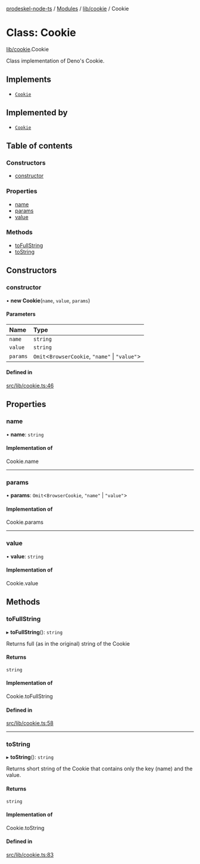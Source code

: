 [prodeskel-node-ts](../README.md) / [Modules](../modules.md) / [lib/cookie](../modules/lib_cookie.md) / Cookie

# Class: Cookie

[lib/cookie](../modules/lib_cookie.md).Cookie

Class implementation of Deno's Cookie.

## Implements

- [`Cookie`](lib_cookie.Cookie.md)

## Implemented by

- [`Cookie`](lib_cookie.Cookie.md)

## Table of contents

### Constructors

- [constructor](lib_cookie.Cookie.md#constructor)

### Properties

- [name](lib_cookie.Cookie.md#name)
- [params](lib_cookie.Cookie.md#params)
- [value](lib_cookie.Cookie.md#value)

### Methods

- [toFullString](lib_cookie.Cookie.md#tofullstring)
- [toString](lib_cookie.Cookie.md#tostring)

## Constructors

### constructor

• **new Cookie**(`name`, `value`, `params`)

#### Parameters

| Name | Type |
| :------ | :------ |
| `name` | `string` |
| `value` | `string` |
| `params` | `Omit`<`BrowserCookie`, ``"name"`` \| ``"value"``\> |

#### Defined in

[src/lib/cookie.ts:46](https://github.com/inf-initely/prodeskel-driver-node/blob/9cadee4/src/lib/cookie.ts#L46)

## Properties

### name

• **name**: `string`

#### Implementation of

Cookie.name

___

### params

• **params**: `Omit`<`BrowserCookie`, ``"name"`` \| ``"value"``\>

#### Implementation of

Cookie.params

___

### value

• **value**: `string`

#### Implementation of

Cookie.value

## Methods

### toFullString

▸ **toFullString**(): `string`

Returns full (as in the original) string of the Cookie

#### Returns

`string`

#### Implementation of

Cookie.toFullString

#### Defined in

[src/lib/cookie.ts:58](https://github.com/inf-initely/prodeskel-driver-node/blob/9cadee4/src/lib/cookie.ts#L58)

___

### toString

▸ **toString**(): `string`

Returns short string of the Cookie that contains
only the key (name) and the value.

#### Returns

`string`

#### Implementation of

Cookie.toString

#### Defined in

[src/lib/cookie.ts:83](https://github.com/inf-initely/prodeskel-driver-node/blob/9cadee4/src/lib/cookie.ts#L83)
